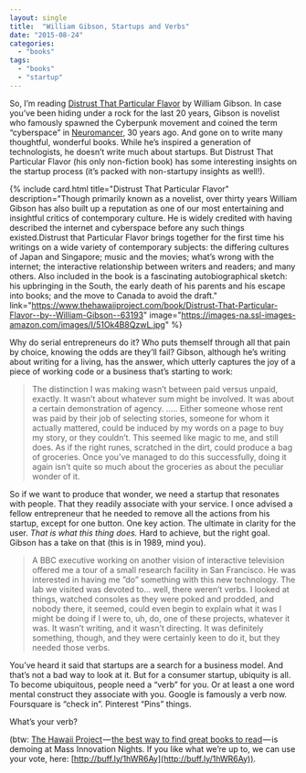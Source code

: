 ```yaml
---
layout: single
title:  "William Gibson, Startups and Verbs"
date: "2015-08-24"
categories: 
  - "books"
tags: 
  - "books"
  - "startup"
---
```


So, I’m reading [Distrust That Particular Flavor](https://www.thehawaiiproject.com/book/Distrust-That-Particular-Flavor--by--William-Gibson--63193) by William Gibson. In case you’ve been hiding under a rock for the last 20 years, Gibson is novelist who famously spawned the Cyberpunk movement and coined the term “cyberspace” in [Neuromancer](https://www.thehawaiiproject.com/book/Neuromancer--by--William-Gibson--63196), 30 years ago. And gone on to write many thoughtful, wonderful books. While he’s inspired a generation of technologists, he doesn’t write much about startups. But Distrust That Particular Flavor (his only non-fiction book) has some interesting insights on the startup process (it’s packed with non-startupy insights as well!).

{% include card.html
   title="Distrust That Particular Flavor"
   description="Though primarily known as a novelist, over thirty years William Gibson has also built up a reputation as one of our most entertaining and insightful critics of contemporary culture. He is widely credited with having described the internet and cyberspace before any such things existed.Distrust that Particular Flavor brings together for the first time his writings on a wide variety of contemporary subjects: the differing cultures of Japan and Singapore; music and the movies; what’s wrong with the internet; the interactive relationship between writers and readers; and many others. Also included in the book is a fascinating autobiographical sketch: his upbringing in the South, the early death of his parents and his escape into books; and the move to Canada to avoid the draft."
   link="https://www.thehawaiiproject.com/book/Distrust-That-Particular-Flavor--by--William-Gibson--63193"
   image="https://images-na.ssl-images-amazon.com/images/I/51Ok4B8QzwL.jpg"
%}


Why do serial entrepreneurs do it? Who puts themself through all that pain by choice, knowing the odds are they’ll fail? Gibson, although he’s writing about writing for a living, has the answer, which utterly captures the joy of a piece of working code or a business that’s starting to work:

> The distinction I was making wasn’t between paid versus unpaid, exactly. It wasn’t about whatever sum might be involved. It was about a certain demonstration of agency. ….. Either someone whose rent was paid by their job of selecting stories, someone for whom it actually mattered, could be induced by my words on a page to buy my story, or they couldn’t. This seemed like magic to me, and still does. As if the right runes, scratched in the dirt, could produce a bag of groceries. Once you’ve managed to do this successfully, doing it again isn’t quite so much about the groceries as about the peculiar wonder of it.

So if we want to produce that wonder, we need a startup that resonates with people. That they readily associate with your service. I once advised a fellow entrepreneur that he needed to remove all the actions from his startup, except for one button. One key action. The ultimate in clarity for the user. _That is what this thing does._ Hard to achieve, but the right goal. Gibson has a take on that (this is in 1989, mind you).

> A BBC executive working on another vision of interactive television offered me a tour of a small research facility in San Francisco. He was interested in having me ”do” something with this new technology. The lab we visited was devoted to… well, there weren’t verbs. I looked at things, watched consoles as they were poked and prodded, and nobody there, it seemed, could even begin to explain what it was I might be doing if I were to, uh, do, one of these projects, whatever it was. It wasn’t writing, and it wasn’t directing. It was definitely something, though, and they were certainly keen to do it, but they needed those verbs.

You’ve heard it said that startups are a search for a business model. And that’s not a bad way to look at it. But for a consumer startup, ubiquity is all. To become ubiquitous, people need a “verb” for you. Or at least a one word mental construct they associate with you. Google is famously a verb now. Foursquare is “check in”. Pinterest “Pins” things.

What’s your verb?

(btw: [The Hawaii Project](http://www.thehawaiiproject.com) — [the best way to find great books to read](http://www.thehawaiiproject.com) — is demoing at Mass Innovation Nights. If you like what we’re up to, we can use your vote, here: [http://buff.ly/1hWR6Ay](http://buff.ly/1hWR6Ay)).
